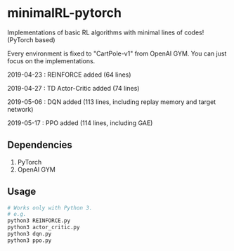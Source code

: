 # minimalRL-pytorch

Implementations of basic RL algorithms with minimal lines of codes! (PyTorch based)

Every environment is fixed to "CartPole-v1" from OpenAI GYM. You can just focus on the implementations.



2019-04-23 : REINFORCE added (64 lines)

2019-04-27 : TD Actor-Critic added (74 lines)

2019-05-06 : DQN added (113 lines,  including replay memory and target network)

2019-05-17 : PPO added (114 lines,  including GAE)

## Dependencies
1. PyTorch
2. OpenAI GYM

## Usage
```bash
# Works only with Python 3.
# e.g.
python3 REINFORCE.py
python3 actor_critic.py
python3 dqn.py
python3 ppo.py
```

